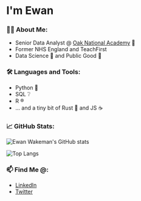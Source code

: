 # I'm Ewan
### 👨‍💻 About Me:
- Senior Data Analyst @ [Oak National Academy](https://github.com/oaknational) 🌳
- Former NHS England and TeachFirst
- Data Science 🧬 and Public Good 🌱

### 🛠 Languages and Tools:
- Python 🐍
- SQL ❔
- R ®️
- … and a tiny bit of Rust 🦀 and JS ☕


### 📈 GitHub Stats:
![Ewan Wakeman's GitHub stats](https://github-readme-stats.vercel.app/api?username=ewan-wakeman&show_icons=true&theme=tokyonight)

![Top Langs](https://github-readme-stats.vercel.app/api/top-langs/?username=ewan-wakeman&layout=compact&theme=tokyonight)

### 📫 Find Me @:
- [LinkedIn](https://www.linkedin.com/in/ewan-wakeman)
- [Twitter](https://twitter.com/ewan-wakeman)
